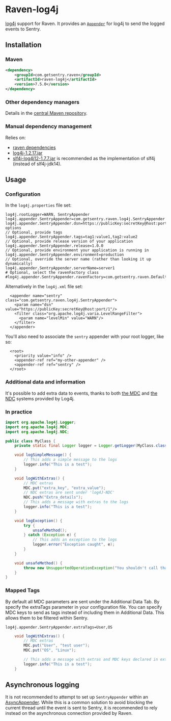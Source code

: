 # Raven-log4j
[log4j](https://logging.apache.org/log4j/1.2/) support for Raven.
It provides an [`Appender`](https://logging.apache.org/log4j/1.2/apidocs/org/apache/log4j/Appender.html)
for log4j to send the logged events to Sentry.

## Installation

### Maven
```xml
<dependency>
    <groupId>com.getsentry.raven</groupId>
    <artifactId>raven-log4j</artifactId>
    <version>7.5.0</version>
</dependency>
```

### Other dependency managers
Details in the [central Maven repository](https://search.maven.org/#artifactdetails%7Ccom.getsentry.raven%7Craven-log4j%7C7.5.0%7Cjar).

### Manual dependency management
Relies on:

 - [raven dependencies](../raven)
 - [log4j-1.2.17.jar](https://search.maven.org/#artifactdetails%7Clog4j%7Clog4j%7C1.2.17%7Cjar)
 - [slf4j-log4j12-1.7.7.jar](https://search.maven.org/#artifactdetails%7Corg.slf4j%7Cslf4j-log4j12%7C1.7.7%7Cjar)
 is recommended as the implementation of slf4j (instead of slf4j-jdk14).

## Usage
### Configuration
In the `log4j.properties` file set:

```properties
log4j.rootLogger=WARN, SentryAppender
log4j.appender.SentryAppender=com.getsentry.raven.log4j.SentryAppender
log4j.appender.SentryAppender.dsn=https://publicKey:secretKey@host:port/1?options
// Optional, provide tags
log4j.appender.SentryAppender.tags=tag1:value1,tag2:value2
// Optional, provide release version of your application
log4j.appender.SentryAppender.release=1.0.0
// Optional, provide environment your application is running in
log4j.appender.SentryAppender.environment=production
// Optional, override the server name (rather than looking it up dynamically)
log4j.appender.SentryAppender.serverName=server1
# Optional, select the ravenFactory class
#log4j.appender.SentryAppender.ravenFactory=com.getsentry.raven.DefaultRavenFactory
```

Alternatively in the `log4j.xml` file set:

```
  <appender name="sentry" class="com.getsentry.raven.log4j.SentryAppender">
    <param name="dsn" value="https://publicKey:secretKey@host:port/1"/>
    <filter class="org.apache.log4j.varia.LevelRangeFilter">
      <param name="levelMin" value="WARN"/>
    </filter>
  </appender>
```

You'll also need to associate the `sentry` appender with your root logger, like so:

```
  <root>
    <priority value="info" />
    <appender-ref ref="my-other-appender" />
    <appender-ref ref="sentry" />
  </root>
```

### Additional data and information
It's possible to add extra data to events,
thanks to both [the MDC](https://logging.apache.org/log4j/1.2/apidocs/org/apache/log4j/MDC.html)
and [the NDC](https://logging.apache.org/log4j/1.2/apidocs/org/apache/log4j/NDC.html) systems provided by Log4j.

### In practice
```java
import org.apache.log4j.Logger;
import org.apache.log4j.MDC;
import org.apache.log4j.NDC;

public class MyClass {
    private static final Logger logger = Logger.getLogger(MyClass.class);

    void logSimpleMessage() {
        // This adds a simple message to the logs
        logger.info("This is a test");
    }

    void logWithExtras() {
        // MDC extras
        MDC.put("extra_key", "extra_value");
        // NDC extras are sent under 'log4J-NDC'
        NDC.push("Extra_details");
        // This adds a message with extras to the logs
        logger.info("This is a test");
    }

    void logException() {
        try {
            unsafeMethod();
        } catch (Exception e) {
            // This adds an exception to the logs
            logger.error("Exception caught", e);
        }
    }

    void unsafeMethod() {
        throw new UnsupportedOperationException("You shouldn't call that");
    }
}
```

### Mapped Tags
By default all MDC parameters are sent under the Additional Data Tab. By specify the extraTags parameter in your
configuration file. You can specify MDC keys to send as tags instead of including them in Additional Data.
This allows them to be filtered within Sentry.

```properties
log4j.appender.SentryAppender.extraTags=User,OS
```
```java
    void logWithExtras() {
        // MDC extras
        MDC.put("User", "test user");
        MDC.put("OS", "Linux");

        // This adds a message with extras and MDC keys declared in extraTags as tags to Sentry
        logger.info("This is a test");
    }
```

## Asynchronous logging
It is not recommended to attempt to set up `SentryAppender` within an
[AsyncAppender](https://logging.apache.org/log4j/1.2/apidocs/org/apache/log4j/AsyncAppender.html).
While this is a common solution to avoid blocking the current thread until the
event is sent to Sentry, it is recommended to rely instead on the asynchronous
connection provided by Raven.
